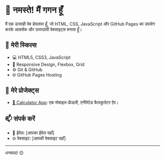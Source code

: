 # 👋 नमस्ते! मैं गगन हूँ

मैं एक उत्साही वेब डेवलपर हूँ, जो HTML, CSS, JavaScript और GitHub Pages का उपयोग करके आकर्षक और उत्तरदायी वेबसाइट्स बनाता हूँ।

## 🚀 मेरी स्किल्स

- 💻 HTML5, CSS3, JavaScript
- 🎨 Responsive Design, Flexbox, Grid
- ⚙️ Git & GitHub
- 🌐 GitHub Pages Hosting

## 📂 मेरे प्रोजेक्ट्स

- [🔢 Calculator App](https://Gagan167.github.io/calculator): एक मोबाइल-फ्रेंडली, एनीमेटेड कैलकुलेटर ऐप।

## 📫 संपर्क करें

- 📧 ईमेल: [आपका ईमेल यहाँ]
- 🌐 वेबसाइट: [आपकी वेबसाइट यहाँ]

---

धन्यवाद! 😊
